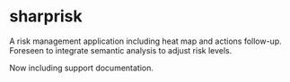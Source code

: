 # sharprisk

A risk management application including heat map and actions follow-up.
Foreseen to integrate semantic analysis to adjust risk levels.

Now including support documentation.